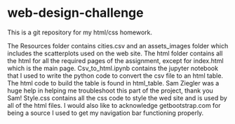 # web-design-challenge

This is a git repository for my html/css homework.

The Resources folder contains cities.csv and an assets_images folder which includes the scatterplots used on the web site.
The html folder contains all the html for all the required pages of the assignment, except for index.html which is the main page.
Csv_to_html.ipynb contains the jupyter notebook that I used to write the python code to convert the csv file to an html table. The html code to build the table is 
found in html_table. Sam Ziegler was a huge help in helping me troubleshoot this part of the project, thank you Sam!
Style.css contains all the css code to style the wed site and is used by all of the html files. I would also like to acknowledge getbootstrap.com for being a source I used
to get my navigation bar functioning properly.

